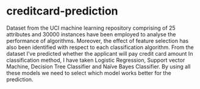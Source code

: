 # creditcard-prediction
Dataset from the UCI machine learning repository comprising of 25 attributes and 30000 instances have been employed to analyse the performance of algorithms. Moreover, the effect of feature selection has also been identified with respect to each classification algorithm. From the  dataset  I’ve  predicted  whether  the  applicant   will   pay  credit card amount  In    classification  method, I  have  taken  Logistic  Regression, Support  vector  Machine, Decision  Tree  Classifier  and  Naïve Bayes Classifier. By using all these models we need to select which model works better for the prediction. 
